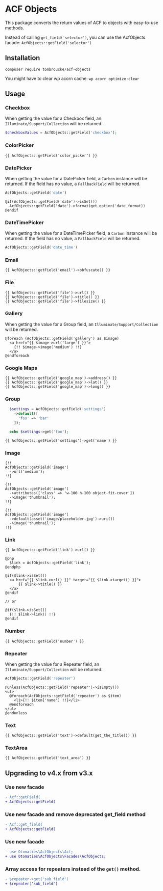 # ACF Objects

This package converts the return values of ACF to objects with easy-to-use methods.

Instead of calling `get_field('selector')`, you can use the AcfObjects facade: `AcfObjects::getField('selector')`

## Installation

`composer require tombroucke/acf-objects`

You might have to clear wp acorn cache: `wp acorn optimize:clear`

## Usage

### Checkbox

When getting the value for a Checkbox field, an `Illuminate/Support/Collection` will be returned.

```php
$checkboxValues = AcfObjects::getField('checkbox');
```

### ColorPicker

```blade
{{ AcfObjects::getField('color_picker') }}
```

### DatePicker

When getting the value for a DatePicker field, a `Carbon` instance will be returned. If the field has no value, a `FallbackField` will be returned.

```php
AcfObjects::getField('date')
```

```blade
@if(AcfObjects::getField('date')->isSet())
  AcfObjects::getField('date')->format(get_option('date_format))
@endif
```

### DateTimePicker

When getting the value for a DateTimePicker field, a `Carbon` instance will be returned. If the field has no value, a `FallbackField` will be returned.

```php
AcfObjects::getField('date_time')
```

### Email

```blade
{{ AcfObjects::getField('email')->obfuscate() }}
```

### File

```blade
{{ AcfObjects::getField('file')->url() }}
{{ AcfObjects::getField('file')->title() }}
{{ AcfObjects::getField('file')->filesize() }}
```

### Gallery

When getting the value for a Group field, an `Illuminate/Support/Collection` will be returned.

```blade
@foreach (AcfObjects::getField('gallery') as $image)
  <a href="{{ $image->url('large') }}">
    {!! $image->image('medium') !!}
  </a>
@endforeach
```

### Google Maps

```blade
{{ AcfObjects::getField('google_map')->address() }}
{{ AcfObjects::getField('google_map')->lat() }}
{{ AcfObjects::getField('google_map')->long() }}
```

### Group

```php
  $settings = AcfObjects::getField('settings')
    ->default([
      'foo' => 'bar'
    ]);

  echo $settings->get('foo');
```

```blade
{{ AcfObjects::getField('settings')->get('name') }}
```

### Image

```blade
{!!
AcfObjects::getField('image')
  ->url('medium');
!!}

{!!
AcfObjects::getField('image')
  ->attributes(['class' => 'w-100 h-100 object-fit-cover'])
  ->image('thumbnail');
!!}

{!!
AcfObjects::getField('image')
  ->default(asset('image/placeholder.jpg')->uri())
  ->image('thumbnail');
!!}
```

### Link

```blade
{{ AcfObjects::getField('link')->url() }}

@php
  $link = AcfObjects::getField('link');
@endphp

@if($link->isSet())
  <a href="{{ $link->url() }}" target="{{ $link->target() }}">
      {{ $link->title() }}
  </a>
@endif

// or

@if($link->isSet())
  {!! $link->link() !!}
@endif
```

### Number

```blade
{{ AcfObjects::getField('number') }}
```

### Repeater

When getting the value for a Repeater field, an `Illuminate/Support/Collection` will be returned.

```php
AcfObjects::getField('repeater')
```

```blade
@unless(AcfObjects::getField('repeater')->isEmpty())
<ul>
  @foreach(AcfObjects::getField('repeater') as $item)
    <li>{!! $item['name'] !!}</li>
  @endforeach
</ul>
@endunless
```

### Text

```blade
{{ AcfObjects::getField('text')->default(get_the_title()) }}
```

### TextArea

```blade
{{ AcfObjects::getField('text_area') }}
```

## Upgrading to v4.x from v3.x

### Use new facade

```diff
- Acf::getField(
+ AcfObjects::getField(
```

### Use new facade and remove deprecated get_field method

```diff
- Acf::get_field(
+ AcfObjects::getField(
```

### Use new facade

```diff
- use Otomaties\AcfObjects\Acf;
+ use Otomaties\AcfObjects\Facades\AcfObjects;
```

### Array access for repeaters instead of the `get()` method.

```diff
- $repeater->get('sub_field')
+ $repeater['sub_field']
```

